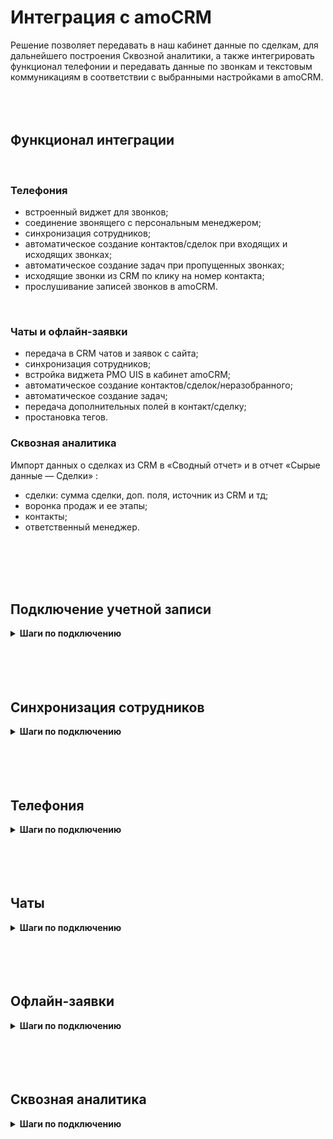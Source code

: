 # Интеграция с amoCRM <br />  

Решение позволяет передавать в наш кабинет данные по сделкам, для дальнейшего построения Сквозной аналитики, а также интегрировать функционал телефонии и передавать данные по звонкам и текстовым коммуникациям в соответствии с выбранными настройками в amoCRM.
<br />
<br />
<br />
<br />


## Функционал интеграции <br />  

<br />

### Телефония <br />

- встроенный виджет для звонков;
- соединение звонящего с персональным менеджером;
- синхронизация сотрудников;
- автоматическое создание контактов/сделок при входящих и исходящих звонках;
- автоматическое создание задач при пропущенных звонках;
- исходящие звонки из CRM по клику на номер контакта;
- прослушивание записей звонков в amoCRM.
<br />   

### Чаты и офлайн-заявки <br />

- передача в CRM чатов и заявок с сайта;
- синхронизация сотрудников;
- встройка виджета РМО UIS в кабинет amoCRM;
- автоматическое создание контактов/сделок/неразобранного;
- автоматическое создание задач;
- передача дополнительных полей в контакт/сделку;
- простановка тегов. <br />


### Сквозная аналитика <br />

Импорт данных о сделках из CRM в «Сводный отчет» и в отчет «Сырые данные — Сделки» :

- сделки: сумма сделки, доп. поля, источник из CRM и тд;
- воронка продаж и ее этапы;
- контакты;
- ответственный менеджер.

<br />
<br />
<br />
<br />

## Подключение учетной записи <br />

<details>
 <summary style="font-weight:bold;"> Шаги по подключению </summary> <br />

Для авторизации в amoCRM необходимо в ЛК UIS: <br />  
- нажать "Авторизация";
- если ранеее добавляли учетные данные amoCRM, то выбрать их из списка; <br /> 
- если нет, то нажать "Добавить учетные данные".
  
![image](amoCRM_1.jpg)  <br />

Откроется окно для ввода данных портала, который вам нужно подключить.
- В поле "Название" можно ввести любое понятное вам название, тк оно будет отображаться в выпадающем списке.
- В поле "AmoCRM URL" необходимо вставить ссылку на ваш портал AmoCRM, например: https://uismarketplace.amocrm.ru/.
- Нажмите кнопку "Подключить".

![image](amoCRM_2.png)  <br />

Откроется страница amocrm для подключения портала и передачи доступа к нему UIS Чатам. Выберите нужный аккаунт и нажмите "Разрешить". <br /> 
<br />

<Alert type=warning> Если данная страница не открылась, то нажмите на круглую стрелочку напротив поля с вашим порталом в настройках интеграции. </Alert> <br /> 

![image](amoCRM_3.png)  <br />  

Далее, откроется страница с сообщением что портал успешно подключен и закроется автоматически.
![image](amoCRM_4.png)  <br /> 
<br /> 

<Alert type=warning> Также есть возможность отредактировать или удалить учетные данные которые вы установили. Для этого, в окне "Учетных данных" в выпадающем списке, при наведении курсора на портал - справа появляется иконка "шестеренки", при нажатии на которую открывается окно, где можно отредактировать и сохранить изменения, либо удалить эти данные. </Alert> <br /> 
![image](amoCRM_5.png)  <br /> 
![image](amoCRM_6.png)  <br /> 

      
После добавления учетных данных на странице появятся Параметры интеграции.  <br />

</details> 

<br />
<br />
<br />
<br />


## Синхронизация сотрудников <br />

<details>
 <summary style="font-weight:bold;"> Шаги по подключению </summary> <br />
 
Для синхронизации сотрудников из amoCRM в UIS прожмите свитч активации интеграции **Синхронизация сотрудников**. <br /> 
После этого можете приступать к заполнению настроек интеграции.  <br /> 

1. **Синхронизировать всех сотрудников** - выберите настройку, если требуется импортировать всех сотрудников из amoCRM в UIS. При отключении настройки становится доступным список сотрудников для синхронизации.   <br />

2. Выберите конкретных сотрудников в настройке **Сотрудники для синхронизации**, если требуется синхронизировать не всех сотрудников из amoCRM.  <br /> 

3. **Синхронизация по расписанию**  - выберите настройку, если требуется автоматически синхронизировать сотрудников (которых еще нет у нас в ЛК) раз в сутки в ночь. <br />
   
4. Нажмите кнопку **Синхронизировать сотрудников** для ручной синхронизации сотрудников. (при первом подключении обязательное действие)  <br /> 
По умолчанию синхронизируем сотрудников после активации интеграции раз в сутки в ночь. <br />

5. Нажмите **Сохранить**.   <br />


</details> 

<br />
<br />
<br />
<br />

## Телефония <br />

<details>
 <summary style="font-weight:bold;"> Шаги по подключению </summary> <br />

Для передачи звонков из UIS в amoCRM прожмите свитч активации интеграции **Телефония** и нажмите **Сохранить**.  <br />
После этого можете приступать к заполнению настроек интеграции.  <br />
<br />  
<Alert type=warning>  Если после сохранения в выпадающих списках отсутствуют данные - обновите страницу. </Alert> <br />
<br /> 


## Основное <br /> 

1. **График работы компании** - выберите график работы компании из предложенного списка. <br />   
Настройка будет учитываться при создании задач. <br />

2. **Обработка звонков**  <br />
   
- **Использовать другую телефонию** - выберете настройку, если вы используете другую телефонию и вам требуется только передавать выбранные дополнительные поля в уже имеющиеся сущности в amoCRM.<br />
  
- **Фильтровать звонки**  - выберите настройку, если требуется фильтровать звонки. При включенной настройке становятся активными кнопки **Фильтры входящих** и **Фильтры исходящих**. <br /> 

При нажатии на кнопку открывается модальное окно с настройкой, чтобы появились поля фильтра нужно нажать на кнопку **И/ИЛИ**. <br /> 

- В поле **Параметр** выберите требуемый параметр для фильтрации звонков . <br />
- В поле **Условие** можно выбрать **Включить** или **Исключить**: <br /> 

    - При выборе **Включить** - система будет пропускать входящие обращения и создавать сущности с выбранных вариантов.
    - При выборе **Исключить** - система не будет создавать сущности при входящем обращении с выбранных вариантов. <br /> 

Также доступна продвинутая настройка с логическими операциями **И/ИЛИ** - при которой будет идти более гибкая фильтрация входящих/исходящих обращений. <br /> 

![image](amoCRM_17.PNG)  <br />
<br />

 <details>
  <summary style="font-weight:bold;"> Примеры логики обработки сложной фильтрации </summary> <br />

  ### **Комбинированные фильтры (ВН + Сайт)** <br />

#### Логика "И":

![image](amoCRM_20.jpg)  <br />


#### Логика "ИЛИ":

![image](amoCRM_19.jpg)  <br />

<br />

**Условные обозначения:**
- ✅ - звонок проходит
- ❌ - звонок блокируется
- ВН - Виртуальный номер
- вкл - включает
- искл - исключает
  
<br />

**Примечания:**
1. Для логики "И" звонок проходит только когда ОБА условия выполняются
2. Для логики "ИЛИ" звонок проходит когда ХОТЯ БЫ ОДНО условие выполняется
3. Все примеры используют:
   - Два номера: +7 (495) 000 00-00 и +7 (495) 111 11-11
   - Один сайт: https://comagic.ru  
 
 
 </details>

<br />

3. **Звонки по клику из CRM** 

- **Исходящий номер, когда у сотрудника не активен SIP** - выберите номер, который будет отображаться у клиента, если у сотрудника неактивен SIP. <br /> 
  
- **Всегда отображать номер** - если включить опцию, то правила отображения номера SIP-линии сотрудника будут игнорироваться и всегда будет отображаться выбранный номер.

4. **Входящие звонки** <br /> 

- **Первичные обращения** -  выберите требуемый способ обработки входящих звонков с новых, еще неизвестных номеров. <br /> 
- **Повторные обращения** -  выберите требуемый способ обработки входящих звонков от существующих контактов. <br />
- Если в повторных обращениях выбран вариант **Создавать сделку, если нет активных**, становится активной настройка **Создавать сделку после закрытия последней не ранее, чем через**. Укажите в ней интервал времени, через который требуется создавать новую сделку, после закрытия последней. <br /> 
- **Переадресация на ответственного сотрудника** - выберите из какой сущности требуется брать ответственного сотрудника при переадресации.  <br /> 
Для автоматического соединения звонящего с персональным менеджером в amoCRM используйте операцию сценария **Переадресация на персонального менеджера из CRM**.  <br />

![image](amoCRM_18.PNG)  <br />

Не забудьте настроить выходы:
- Персональный CRM менеджер не назначен — звонок будет направлен в эту ветку, если у звонящего еще нет персонального менеджера
- Переадресация не удалась — эта ветка сработает, если персональный менеджер не ответил на вызов.  <br /> 

4. **Исходящие звонки** <br /> 

- **Первичные обращения** -  выберите требуемый способ обработки входящих звонков с новых, еще неизвестных номеров. <br /> 
- **Повторные обращения** -  выберите требуемый способ обработки входящих звонков от существующих контактов. <br />
- Если в повторных обращениях выбран вариант **Создавать сделку, если нет активных**, становится активной настройка **Создавать сделку после закрытия последней не ранее, чем через**. Укажите в ней интервал времени, через который требуется создавать новую сделку, после закрытия последней. <br />
- **Назначать при потерянном звонке**- выберите кого назначать ответственным за сделку, контакт при потерянном исходящем звонке. <br />

5. **Задачи** <br /> 

- Вы можете включить автоматическое создание задач при успешных входящих/исходящих, а также потерянных входящих/исходящих звонках и задать, **на кого назначать** эти задачи:
  - на менеджера из карточки контакта в amoCRM;
  - на менеджера из карточки сделки в amoCRM;
  - на ответственного сотрудника, установленного в настройках интеграции;
  - для исходящих, на сотрудника, совершившего вызов. <br /> 

- **Срок задачи** - выберите временной промежуток, который необходимо указывать в качестве срока задачи. <br /> 
При простановке срока задачи учитывается выбранный **График работы компании**.  <br />


6. **Для успешных назначать на** - выберите кого назначать ответсвенным менеджером за сделку/контакт при успешном звонке. <br /> 
<br />
<br />

## Шаблоны <br /> 

Для настройки наименований создаваемых сущностей доступны поля: "Контакты", "Сделки", "Задачи". В каждом поле можно задавать любые нужные вам наименования, используя переменные значения, через кнопку плюса под полем. <br />

![image](amoCRM_13.jpg)  <br /> 


1. Нажав на кнопку плюса, можно выбрать, какое значение переменной установить в шаблон наименования сущности. <br />   

2. Кнопка с иконкой (глаза) дает возможность сделать предпросмотр наименования которое будет отображено в создаваемой сущности. <br />   

3. Кнопка с иконкой (закругленой стрелочки) возвращает шаблон поля к последнему сохраненному значению. <br /> 

<br />

<Alert type=warning> Обратите внимание: что название шаблонов, которые вы задаете относятся только к сущностям сделок, контактов и задач в amoCRM. К записям, создаваемых в "Не разобранном" - они не применяются. </Alert> <br /> 


<br />
<br /> 

## Мультиворонки <br /> 

Мультиворонки позволяют создавать сделки в разных воронках. <br /> 

Вкладка **Мультиворонки** становится доступна, при выборе метода передачи "Создавать сделку и контакт" во вкладке **Основное**. <br />  


1. Задайте необходимую воронку и этап по умолчанию - это обязательные поля. <br />

2. Для добавлении условия попадания сделки в воронку нажмите кнопку "Добавить". <br />
- Сначала выберите воронку, а затем этап этой воронки. 
- Далее выберите условия или группы условий для определения правил, по которым будут создаваться сделки по обращениям в выбранную воронку.
- Нажмите **Сохранить**. <br /> 

    Условия: <br /> 

    - **Включить** - при выборе данного условия, подпадающее под это условие обращение будет обработано и помещено в воронку выбранную с этим фильтром. Все остальные обращения, которые под это условие не подпадают будут отправлены в воронку и этап по-умолчанию. <br />
    - **Исключить** - тут работает наоборот, при выборе данного условия, попадающее под это условие обращение будет обработано и помещено в воронку по-умолчанию. Все остальные обращения, которые под это условие не подпадают будут отправлены в воронку и этап выбранные в фильтре. <br />

![image](amoCRM_12.jpg)  <br />  

Синхронизация с amoCRM и обновление воронок происходит при обновлении страницы настроек интеграции после добавления новой воронки или этапа в amoCRM. <br />
<br />

<Alert type=error> Если у вас выбрано создание в "Неразобранном", то при таких настройках запись в неразобранном будет создана в первой воронке из списка ваших воронок в amoCRM, даже если выбрана по-умолчанию воронка. Также, фильтры не работают с неразобранным. </Alert> <br />


<br />
<br /> 

## Ответственные <br />  

Настройка позволяет управлять назначением ответственных сотрудников за сущности в зависимости от условий. <br />

1. Задайте ответственного по умолчанию - это обязательное поле. <br />

2. Для добавлении условия назначения ответственного нажмите кнопку "Добавить" в основных условиях. <br />
- Выберите сотрудника из выпадающего списка. 
- Далее выберите условия или группы условий для определения правил, по которым будут проставляться ответственные в создаваемых сущностях по обращениям.
- Нажмите **Сохранить**. <br /> 

![image](amoCRM_10.jpg)  <br /> 


<br /> 
<br /> 

## Дополнительные поля <br />  

Настройка позволяет передавать дополнительные поля в контакт и сделку.

1. Сопоставьте для каждой сущности дополнительные поля из amoCRM и UIS. 

2. После добавления сопоставления всех требуемых дополнительных полей - нажмите **Сохранить**.<br />


![image](amoCRM_9.jpg)  <br /> 
<br />

<Alert type=warning> При добавлении нового поля в amoCRM для корректной работы следует выбирать тип поля в amoCRM "Текст", чтобы не было ошибок при использовании доп полей. </Alert> <br />


<br /> 



</details> 
<br />
<br />
<br />
<br />
 
 

## Чаты <br />

<details>
 <summary style="font-weight:bold;"> Шаги по подключению </summary> <br />

Для передачи чатов из UIS в amoCRM прожмите свитч активации интеграции **Чаты** и нажмите **Сохранить**.  <br />
После этого можете приступать к заполнению настроек интеграции.  <br /> 
<br />  
<Alert type=warning>  Если после сохранения в выпадающих списках отсутствуют данные - обновите страницу. </Alert> <br />
<br /> 

## Основное <br /> 

1. **Канал** - выберите из списка каналы, при написании в которые у вас будут создаваться сущности в amoCRM.  <br />

2. **Метод передачи** - выберите требуемый способ обработки чатов.    <br /> 

Варианты обработки: <br /> 

- **Создавать контакт и сделку**. При первичном контакте, для клиента будет создан контакт и сделка. При повторном обращении - будет создана только сделка, при условии, что у клиента нет сделок в активной воронке, либо сделок не существует в воронке совсем.

- **Использовать "Неразобраное"**. Будет всегда создавать запись в неразобраном. Запись будет создаваться каждый раз, когда чат уже закрыт, и приходит новое сообщение от клиента.  <br /> 

3. **Создавать задачу** - выберите настройку, если требуется создание задач по чатам. При включении настройки, появляются дополнительные поля: <br />  

    - **Срок задачи** - выберите временной промежуток, который необходимо указывать в качестве срока задачи. <br /> 

    - **Создавать задачу на сотрудника**: <br /> 
        - **Из карточки контакта** - задача будет ставится на сотрудника, который указан в карточке контакта в amoCRM.
        - **Из настроек интеграции** - задача будет ставится на сотрудника, который указан в настройках интеграции в блоке "Сотрудники" в поле "Ответственный по-умолчанию". <br /> 

4. **Фильтрация чатов** - задайте условия, если требуется фильтровать чаты по сайтам, рекламным кампаниям и проч.<br /> 

При нажатии на кнопку  **Фильтрация чатов**  открывается модальное окно с настройкой, чтобы появились поля фильтра нужно нажать на кнопку **И/ИЛИ**. <br /> 

- В поле **Параметр** сейчас доступны варианты фильтрации: Сайт или Рекламная компания. <br />
- В поле **Условие** можно выбрать **Включить** или **Исключить**: <br /> 

    - При выборе **Включить** - система будет пропускать входящие обращения и создавать сущности с выбранных вариантов.
    - При выборе **Исключить** - система не будет создавать сущности при входящем обращении с выбранных вариантов. <br /> 

Также доступна более гибкая настройка с логическими операциями **И/ИЛИ** - при которой будет идти более гибкая фильтрация входящих обращений. <br /> 

**Например**: включить для создания сущностей входящие обращения с сайта И/ИЛИ с канала телеграм.   <br />   

![image](amoCRM_15.jpg)  <br />

<br />
<Alert type=warning>  Если вы хотите использовать 2 и более исключающих фильтра вместе (т.е. например не передавать чат только с конкретного сайта и канала), то необходимо использовать оператор ИЛИ. </Alert>
<br />

5. **Проставлять теги**  - при выключенной настройке теги не будут ставиться на сущности amoCRM. И также, скрыто поле "Список тегов". <br />

При включении настройки - появляется поле "Список тегов". Оно содержит фиксированный список тегов, доступный для выбора. <br /> 
При выборе тегов, проставляться они будут как на сущность сделки, так и на сущность контакта при их создании.


<br />
<br />


## Шаблоны <br /> 

Для настройки наименований создаваемых сущностей доступны поля: "Контакты", "Сделки", "Задачи". В каждом поле можно задавать любые нужные вам наименования, используя переменные значения, через кнопку плюса под полем. <br />

![image](amoCRM_13.jpg)  <br /> 


1. Нажав на кнопку плюса, можно выбрать, какое значение переменной установить в шаблон наименования сущности. <br />   

2. Кнопка с иконкой (глаза) дает возможность сделать предпросмотр наименования которое будет отображено в создаваемой сущности. <br />   

3. Кнопка с иконкой (закругленой стрелочки) возвращает шаблон поля к последнему сохраненному значению. <br /> 

<br />

<Alert type=warning> Обратите внимание: что название шаблонов, которые вы задаете относятся только к сущностям сделок, контактов и задач в amoCRM. К записям, создаваемых в "Не разобранном" - они не применяются. </Alert> <br /> 


<br />
<br />  


## Мультиворонки <br /> 

Мультиворонки позволяют создавать сделки в разных воронках. <br /> 

Вкладка **Мультиворонки** становится доступна, при выборе метода передачи "Создавать сделку и контакт" во вкладке **Основное**. <br />  


1. Задайте необходимую воронку и этап по умолчанию - это обязательные поля. <br />

2. Для добавлении условия попадания сделки в воронку нажмите кнопку "Добавить". <br />
- Сначала выберите воронку, а затем этап этой воронки. 
- Далее выберите условия или группы условий для определения правил, по которым будут создаваться сделки по обращениям в выбранную воронку.
- Нажмите **Сохранить**. <br /> 

    Условия: <br /> 

    - **Включить** - при выборе данного условия, подпадающее под это условие обращение будет обработано и помещено в воронку выбранную с этим фильтром. Все остальные обращения, которые под это условие не подпадают будут отправлены в воронку и этап по-умолчанию. <br />
    - **Исключить** - тут работает наоборот, при выборе данного условия, попадающее под это условие обращение будет обработано и помещено в воронку по-умолчанию. Все остальные обращения, которые под это условие не подпадают будут отправлены в воронку и этап выбранные в фильтре. <br />

![image](amoCRM_12.jpg)  <br />  

Синхронизация с amoCRM и обновление воронок происходит при обновлении страницы настроек интеграции после добавления новой воронки или этапа в amoCRM. <br />
<br />

<Alert type=error> Если у вас выбрано создание в "Неразобранном", то при таких настройках запись в неразобранном будет создана в первой воронке из списка ваших воронок в amoCRM, даже если выбрана по-умолчанию воронка. Также, фильтры не работают с неразобранным. </Alert> <br />


<br />
<br /> 



## Сотрудники <br />  

Настройка позволяет управлять назначением ответственного по умолчанию, а также синхронизировать сотрудников из портала amoCRM в личный кабинет UIS. <br />

1. **Ответственный сотрудник по-умолчанию** - поле благодаря которому, система будет устанавливать ответственным в контакте, сделке и задачах, выбранного в этом поле сотрудника. <br />

2. **Синхронизация по расписанию** - при включении, синхронизация сотрудников будет происходить автоматически каждый день в полночь. <br /> 

3. **Синхронизировать сотрудников** - кнопка для ручной принудительной синхронизации сотрудников. <br /> 

![image](amoCRM_14.jpg)  <br /> 

<br /> 
<br /> 

## Дополнительные поля <br /> 

Настройка позволяет передавать дополнительные поля в контакт и сделку при их создании.

1. Сопоставьте для каждой сущности дополнительные поля из amoCRM и UIS. 

2. После добавления сопоставления всех требуемых дополнительных полей - нажмите **Сохранить**.<br />


![image](amoCRM_11.jpg)  <br /> 
<br />

<Alert type=warning> При добавлении нового поля в amoCRM для корректной работы следует выбирать тип поля в amoCRM "Текст", чтобы не было ошибок при использовании доп полей. </Alert> <br />


<br /> 
<br />


</details> 

<br />
<br />
<br />
<br />

## Офлайн-заявки <br />

<details>
 <summary style="font-weight:bold;"> Шаги по подключению </summary> <br />

Для передачи заявок из UIS в amoCRM прожмите свитч активации интеграции **Офлайн-заявки** и нажмите **Сохранить**. <br />  
После этого можете приступать к заполнению настроек интеграции.  <br /> 

<br />  
<Alert type=warning>  Если после сохранения в выпадающих списках отсутствуют данные - обновите страницу. </Alert> <br />
<br /> 

<br /> 

## Основное <br /> 

1. **График работы компании** - выберите график работы компании из предложенного списка. <br />   
Настройка будет учитываться при создании задач. <br />  

2. **Метод передачи**- выберите требуемый способ обработки заявки.    <br /> 

- Если выбрана Обрабатывать вручную - не создаются нижеперечисленные сущности. 
- При выборе Использовать функционал «Неразобранное» заявка на сделку в Неразобранном будет создаваться всегда при поступлении заявки. 
- Если выбраны способы Создавать контакт или Создавать сделку и контакт, то сделка будет создаваться всегда, а контакт — только если обращение первичное.   <br /> 

3. **Только для первичных обращений** - параметр активирует обработку только первичных обращений тем способом, который был указан ранее.  <br />  

4. **Создавать задачу на сотрудника** - для любой поступившей заявки можно настроить автоматическое создание задач.  <br /> 

Если в параметре "Создавать задачу на сотрудника" выбран вариант "Не создавать" - задачу не создаем , иначе создаем задачу на ответственного сотрудника в соответствии с настройками ниже. <br />

5. **Срок задачи** - выберите временной промежуток, который необходимо указывать в качестве срока задачи. <br /> 

При простановке срока задачи учитывается выбранный **График работы компании**.  <br />

6. **Фильтрация заявок** - задайте условия, если требуется фильтровать заявки по сайтам, типам и проч.<br />

При нажатии на кнопку **Фильтрация заявок** открывается модальное окно с настройкой, чтобы появились поля фильтра нужно нажать на кнопку **И/ИЛИ**. <br /> 

- В поле **Параметр** выберите требуемый параметр для фильтрации заявок . <br />
- В поле **Условие** можно выбрать **Включить** или **Исключить**: <br /> 

    - При выборе **Включить** - система будет пропускать входящие обращения и создавать сущности с выбранных вариантов.
    - При выборе **Исключить** - система не будет создавать сущности при входящем обращении с выбранных вариантов. <br /> 

Также доступна более гибкая настройка с логическими операциями **И/ИЛИ** - при которой будет идти более гибкая фильтрация входящих обращений. <br /> 

**Например**: включить для создания сущностей входящие обращения с сайта И/ИЛИ с типа формы DataAPI.   <br />  

![image](amoCRM_16.jpg)  <br />

<br />
<Alert type=warning>  Если вы хотите использовать 2 и более исключающих фильтра вместе (т.е. например не передавать заявку только с конкретного сайта и источника), то необходимо использовать оператор ИЛИ. </Alert>
<br />

7. **Проставлять теги** - при выключенной настройке теги не будут ставиться на сущности amoCRM. И также, неактивно поле "Списка тегов". <br />

При включении настройки - активируется поле "Список тегов". Оно содержит фиксированный список тегов, доступный для выбора. <br /> 
При выборе тегов, проставляться они будут как на сущность сделки, так и на сущность контакта при их создании.

<br /> 
<br /> 

## Шаблоны <br /> 

Для настройки наименований создаваемых сущностей доступны поля: "Контакты", "Сделки", "Задачи". В каждом поле можно задавать любые нужные вам наименования, используя переменные значения, через кнопку плюса под полем. <br /> 

![image](amoCRM_8.jpg)  <br />  


1. Нажав на кнопку плюса, можно выбрать, какое значение переменной установить в шаблон наименования сущности. <br />   

2. Кнопка с иконкой (глаза) дает возможность сделать предпросмотр наименования которое будет отображено в создаваемой сущности. <br />   

3. Кнопка с иконкой (закругленой стрелочки) возвращает шаблон поля к последнему сохраненному значению. <br /> 
<br />

<Alert type=warning> Обратите внимание: что название шаблонов, которые вы задаете относятся только к сущностям сделок, контактов и задач в amoCRM. К записям, создаваемых в "Не разобранном" - они не применяются. </Alert> <br /> 

<br /> 
<br /> 

## Мультиворонки <br />  

Мультиворонки позволяют создавать сделки в разных воронках.

Вкладка **Мультиворонки** становится доступна, при выборе метода передачи "Создавать сделку и контакт" во вкладке **Основное**. <br />  

1. Задайте необходимую воронку и этап по умолчанию - это обязательные поля. <br />

2. Для добавлении условия попадания сделки в воронку нажмите кнопку "Добавить" в основных условиях. <br />
- Сначала выберите воронку, а затем этап этой воронки. 
- Далее выберите условия или группы условий для определения правил, по которым будут создаваться сделки по обращениям в выбранную воронку.
- Нажмите **Сохранить**. <br /> 

![image](amoCRM_7.PNG)  <br />  

Синхронизация с amoCRM и обновление воронок происходит при обновлении страницы настроек интеграции после добавления новой воронки или этапа в amoCRM. <br />
<br />

<Alert type=error> Если у вас выбрано создание в "Неразобранном", то при таких настройках запись в неразобранном будет создана в первой воронке из списка ваших воронок в amoCRM, даже если выбрана по-умолчанию воронка. Также, фильтры не работают с неразобранным. </Alert> <br />

<br />
<br /> 

## Ответственные <br />  

Настройка позволяет управлять назначением ответственных сотрудников за сущности в зависимости от условий. <br />

1. Задайте ответственного по умолчанию - это обязательное поле. <br />

2. Для добавлении условия назначения ответственного нажмите кнопку "Добавить" в основных условиях. <br />
- Выберите сотрудника из выпадающего списка. 
- Далее выберите условия или группы условий для определения правил, по которым будут проставляться ответственные в создаваемых сущностях по обращениям.
- Нажмите **Сохранить**. <br /> 

![image](amoCRM_10.jpg)  <br /> 


<br /> 
<br /> 

## Дополнительные поля <br />  

Настройка позволяет передавать дополнительные поля в контакт и сделку.

1. Сопоставьте для каждой сущности дополнительные поля из amoCRM и UIS. 

2. После добавления сопоставления всех требуемых дополнительных полей - нажмите **Сохранить**.<br />


![image](amoCRM_9.jpg)  <br /> 
<br />

<Alert type=warning> При добавлении нового поля в amoCRM для корректной работы следует выбирать тип поля в amoCRM "Текст", чтобы не было ошибок при использовании доп полей. </Alert> <br />


<br /> 

</details> 

<br />
<br />
<br />
<br />

## Сквозная аналитика <br />

<details>
 <summary style="font-weight:bold;"> Шаги по подключению </summary> <br />

Для передачи сделок и смежных сущностей из amoCRM в UIS прожмите свитч активации интеграции "Сквозная аналитика" и нажмите **Сохранить**. <br />  
После этого можете приступать к заполнению настроек интеграции.  <br /> 

<Alert type=warning>  Если после сохранения в выпадающих списках отсутствуют данные из CRM - обновите страницу. </Alert> <br />
<br />  

1. **Воронки для анализа** - выберите воронки, из которых требуется передавать сделки в UIS для дальнейшего анализа. <br />  

2. Выберите нужную модель конверсии: <br /> 

- последнее обращение перед созданием Сделки: все сделки, включая повторные, будут связаны с рекламными источниками, связанными с последним обращением перед созданием Сделки;
- последнее обращение перед созданием Контакта — все сделки будут связаны с рекламным источником, который впервые привел клиента (момент создания Контакта). <br />

3. Укажите поле, из которого в UIS будет передана сумма сделки.
Выберите нужное поле в параметре **Из какого поля передавать сумму сделки**. Чтобы поле было доступно для выбора — оно должно быть с типом «Число».  <br />

4. При необходимости выберите из какого поля требуется передавать источник сделки <br /> 
5. При необходимости выберите **дополнительные поля и столбцы** по сделкам для передачи в UIS, с которыми будете работать в наших отчетах.  <br />
6. Нажмите кнопку **Синхронизировать**, если требуется вручную выгрузить новые/обновленные сделки с момента последней синхронизации. <br /> 
При первом подключении выгружаем сделки за прошедшие сутки. <br /> 
По умолчанию данные загружаются автоматически каждые 20 минут. <br /> 

7. Нажмите **Сохранить**.   <br />

<br /> 

<Alert type=warning> **Важно**: если в отчетах по сделкам требуется корректное отображение ответственного сотрудника за сделку, необходимо синхронизировать сотрудников (блок **Синхронизация сотрудников**). </Alert> <br />
<br />

</details> 

<br />
<br />
<br />
<br />
